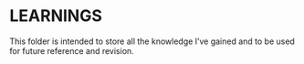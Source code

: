 # LEARNINGS
This folder is intended to store all the knowledge I’ve gained and to be used for future reference and revision.
